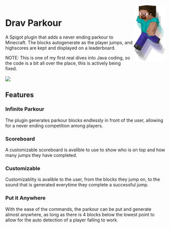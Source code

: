 <img align="right" width="100" src="./img/steve.webp">

# Drav Parkour

A Spigot plugin that adds a never ending parkour to Minecraft. The blocks autogenerate as the player jumps, and highscores are kept and displayed on a leaderboard.

NOTE: This is one of my first real dives into Java coding, so the code is a bit all over the place, this is actively being fixed.

<img align="center" src="./img/parkour.gif">

## Features

### Infinite Parkour

The plugin generates parkour blocks endlessly in front of the user, allowing for a never ending competition among players.

### Scoreboard

A customizable scoreboard is avalible to use to show who is on top and how many jumps they have completed.

### Customizable

Customizablity is avalible to the user, from the blocks they jump on, to the sound that is generated everytime they complete a successful jump.

### Put it Anywhere

With the ease of the commands, the parkour can be put and generate almost anywhere, as long as there is 4 blocks below the lowest point to allow for the auto detection of a player falling to work.
